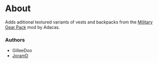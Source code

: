 # About

Adds aditional textured variants of vests and backpacks from the [Military Gear Pack](https://steamcommunity.com/workshop/filedetails/?id=736829758) mod by Adacas.

### Authors

- GilleeDoo
- [JoramD](http://github.com/joramd0)

